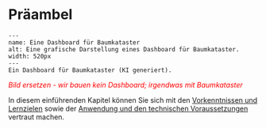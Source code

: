 # Präambel


```{figure} /assets/Baumkataster_Dashboard.png
---
name: Eine Dashboard für Baumkataster
alt: Eine grafische Darstellung eines Dashboard für Baumkataster.
width: 520px
---
Ein Dashboard für Baumkataster (KI generiert).
```

<span style="color:red">*Bild ersetzen - wir bauen kein Dashboard; irgendwas mit Baumkataster*</span>

In diesem einführenden Kapitel können Sie sich mit den [Vorkenntnissen und Lernzielen](/präambel/lernziele.md) sowie der [Anwendung und den technischen Voraussetzungen](/präambel/technische_voraussetzungen.md) vertraut machen.